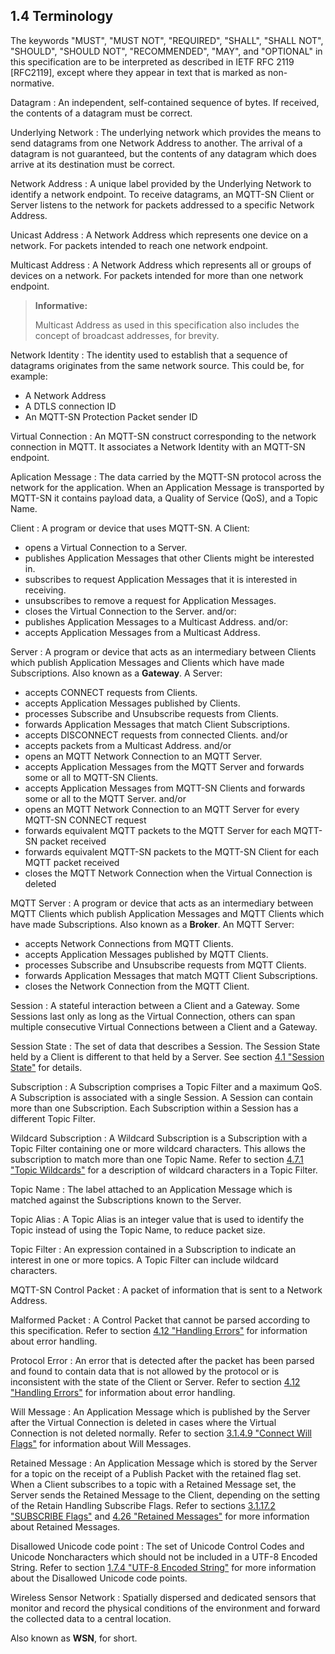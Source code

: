 <!-- transformation-note: left upstream numbering of headings for verification -->
## 1.4 Terminology

The keywords "MUST", "MUST NOT", "REQUIRED", "SHALL", "SHALL NOT", "SHOULD", "SHOULD NOT", "RECOMMENDED", "MAY", and
"OPTIONAL" in this specification are to be interpreted as described in IETF RFC 2119 \[RFC2119], except where they appear
in text that is marked as non-normative.

Datagram
:    An independent, self-contained sequence of bytes.
If received, the contents of a datagram must be correct.

Underlying Network
:    The underlying network which provides the means to send datagrams from one Network Address to another.
The arrival of a datagram is not guaranteed, but the contents of any datagram which does arrive at its destination must be correct.

Network Address
:    A unique label provided by the Underlying Network to identify a network endpoint.
To receive datagrams, an MQTT-SN Client or Server listens to the network for packets addressed to a specific Network Address.

Unicast Address
:    A Network Address which represents one device on a network.
For packets intended to reach one network endpoint.

Multicast Address
:    A Network Address which represents all or groups of devices on a network.
For packets intended for more than one network endpoint.
> **Informative:**
>
> Multicast Address as used in this specification also includes the concept of broadcast addresses, for brevity.

Network Identity
:    The identity used to establish that a sequence of datagrams originates from the same network source.
This could be, for example:
- A Network Address
- A DTLS connection ID
- An MQTT-SN Protection Packet sender ID

Virtual Connection
:    An MQTT-SN construct corresponding to the network connection in MQTT.
It associates a Network Identity with an MQTT-SN endpoint.

Aplication Message
:    The data carried by the MQTT-SN protocol across the network for the application.
When an Application Message is transported by MQTT-SN it contains payload data, a Quality of Service (QoS), and a Topic Name.

Client
:    A program or device that uses MQTT-SN.
A Client:
- opens a Virtual Connection to a Server.
- publishes Application Messages that other Clients might be interested in.
- subscribes to request Application Messages that it is interested in receiving.
- unsubscribes to remove a request for Application Messages.
- closes the Virtual Connection to the Server.
and/or:
- publishes Application Messages to a Multicast Address.
and/or:
- accepts Application Messages from a Multicast Address.

Server
:    A program or device that acts as an intermediary between Clients which publish Application Messages and Clients which have made Subscriptions.
Also known as a **Gateway**.
A Server:
- accepts CONNECT requests from Clients.
- accepts Application Messages published by Clients.
- processes Subscribe and Unsubscribe requests from Clients.
- forwards Application Messages that match Client Subscriptions.
- accepts DISCONNECT requests from connected Clients.
and/or
- accepts packets from a Multicast Address.
and/or
- opens an MQTT Network Connection to an MQTT Server.
- accepts Application Messages from the MQTT Server and forwards some or all to MQTT-SN Clients.
- accepts Application Messages from MQTT-SN Clients and forwards some or all to the MQTT Server.
and/or
- opens an MQTT Network Connection to an MQTT Server for every MQTT-SN CONNECT request
- forwards equivalent MQTT packets to the MQTT Server for each MQTT-SN packet received
- forwards equivalent MQTT-SN packets to the MQTT-SN Client for each MQTT packet received
- closes the MQTT Network Connection when the Virtual Connection is deleted

MQTT Server
:    A program or device that acts as an intermediary between MQTT Clients which publish Application Messages and MQTT Clients which have made Subscriptions.
Also known as a **Broker**.
An MQTT Server:
- accepts Network Connections from MQTT Clients.
- accepts Application Messages published by MQTT Clients.
- processes Subscribe and Unsubscribe requests from MQTT Clients.
- forwards Application Messages that match MQTT Client Subscriptions.
- closes the Network Connection from the MQTT Client.

Session
:    A stateful interaction between a Client and a Gateway.
Some Sessions last only as long as the Virtual Connection, others can span multiple consecutive Virtual Connections between a Client and a Gateway.

Session State
:    The set of data that describes a Session.
The Session State held by a Client is different to that held by a Server.
See section [4.1 "Session State"](#session-state) for details.

Subscription
:    A Subscription comprises a Topic Filter and a maximum QoS. A Subscription is associated with a single Session. A Session can contain more than one
Subscription. Each Subscription within a Session has a different Topic Filter.

Wildcard Subscription
:    A Wildcard Subscription is a Subscription with a Topic Filter containing one or more wildcard characters.
This allows the subscription to match more than one Topic Name.
Refer to section [4.7.1 "Topic Wildcards"](#topic-wildcards) for a description of wildcard characters in a Topic Filter.

Topic Name
:    The label attached to an Application Message which is matched against the Subscriptions known to the Server.

Topic Alias
:    A Topic Alias is an integer value that is used to identify the Topic instead of using the Topic Name, to reduce packet size.

Topic Filter
:    An expression contained in a Subscription to indicate an interest in one or more topics.
A Topic Filter can include wildcard characters.

MQTT-SN Control Packet
:    A packet of information that is sent to a Network Address.

Malformed Packet
:    A Control Packet that cannot be parsed according to this specification.
Refer to section [4.12 "Handling Errors"](#handling-errors) for information about error handling.

Protocol Error
:    An error that is detected after the packet has been parsed and found to contain data that is not allowed by the protocol or
is inconsistent with the state of the Client or Server.
Refer to section [4.12 "Handling Errors"](#handling-errors) for information about error handling.

Will Message
:    An Application Message which is published by the Server after the Virtual Connection is deleted in cases where
the Virtual Connection is not deleted normally.
Refer to section [3.1.4.9 "Connect Will Flags"](#connect-will-flags-optional-only-with-will-flag-set) for information about Will Messages.

Retained Message
:    An Application Message which is stored by the Server for a topic on the receipt of a Publish Packet with the retained flag set.
When a Client subscribes to a topic with a Retained Message set, the Server sends the Retained Message to the Client,
depending on the setting of the Retain Handling Subscribe Flags.
Refer to sections [3.1.17.2 "SUBSCRIBE Flags"](#subscribe-flags) and [4.26 "Retained Messages"](#retained-messages) for more information about Retained Messages.

Disallowed Unicode code point
:    The set of Unicode Control Codes and Unicode Noncharacters which should not be included in a UTF-8 Encoded String.
Refer to section [1.7.4 "UTF-8 Encoded String"](#utf-8-encoded-string) for more information about the Disallowed Unicode code points.

Wireless Sensor Network
:    Spatially dispersed and dedicated sensors that monitor and record the physical conditions of the environment and
forward the collected data to a central location.

Also known as **WSN**, for short.
